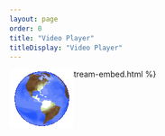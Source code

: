 ```yaml
---
layout: page
order: 0
title: "Video Player"
titleDisplay: "Video Player"
---
```


<style type="text/css">
  #globe {
    position: fixed;
    z-index: 100
  }
</style>

<script type="text/javascript">
  let topPos = 100;
  let lastTopPos = 95;
  let leftPos = 100;
  let lastLeftPos = 95;

  const animateTop = () => {
    if (topPos > window.innerHeight || topPos < 0) {
      const temp = lastTopPos;
      lastTopPos = topPos;
      topPos = temp;
    } else if (lastTopPos > topPos) {
      lastTopPos = topPos;
      topPos -= 5;
    } else {
      lastTopPos = topPos;
      topPos += 5;
    }
  }

  const animateLeft = () => {
    if (leftPos > window.innerWidth - 50 || leftPos < -50) {
      const temp = lastLeftPos;
      lastLeftPos = leftPos;
      leftPos = temp;
    } else if (lastLeftPos > leftPos) {
      lastLeftPos = leftPos
      leftPos -= 5;
    } else {
      lastLeftPos = leftPos
      leftPos += 5;
    }
  }

  const bounce = () => {
    setTimeout(() => {
      const globe = document.getElementById("globe");
      globe.style.top = `${topPos}px`;
      globe.style.left = `${leftPos}px`;
      animateTop();
      animateLeft();
      bounce();
    }, 10);
  }

  bounce();
</script>

<img src="/images/yami-ichi/globe.gif" alt="globe" id="globe" />

{% include vod-stream-embed.html %}
